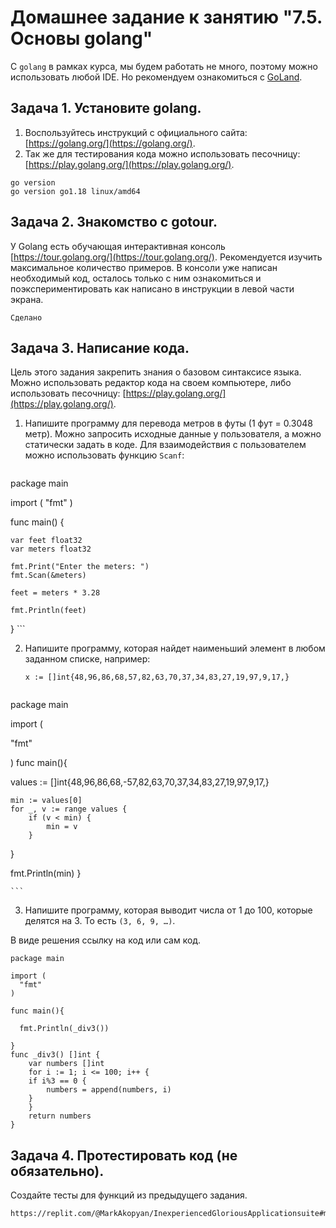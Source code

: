 # Домашнее задание к занятию "7.5. Основы golang"

С `golang` в рамках курса, мы будем работать не много, поэтому можно использовать любой IDE.
Но рекомендуем ознакомиться с [GoLand](https://www.jetbrains.com/ru-ru/go/).  

## Задача 1. Установите golang.
1. Воспользуйтесь инструкций с официального сайта: [https://golang.org/](https://golang.org/).
2. Так же для тестирования кода можно использовать песочницу: [https://play.golang.org/](https://play.golang.org/).
```
go version 
go version go1.18 linux/amd64
```

## Задача 2. Знакомство с gotour.
У Golang есть обучающая интерактивная консоль [https://tour.golang.org/](https://tour.golang.org/).
Рекомендуется изучить максимальное количество примеров. В консоли уже написан необходимый код,
осталось только с ним ознакомиться и поэкспериментировать как написано в инструкции в левой части экрана.  
```
Сделано
```

## Задача 3. Написание кода.
Цель этого задания закрепить знания о базовом синтаксисе языка. Можно использовать редактор кода
на своем компьютере, либо использовать песочницу: [https://play.golang.org/](https://play.golang.org/).

1. Напишите программу для перевода метров в футы (1 фут = 0.3048 метр). Можно запросить исходные данные
у пользователя, а можно статически задать в коде.
    Для взаимодействия с пользователем можно использовать функцию `Scanf`:
    ```
package main

import (
    "fmt"
)

func main() {

    var feet float32
    var meters float32

    fmt.Print("Enter the meters: ")
    fmt.Scan(&meters)

    feet = meters * 3.28

    fmt.Println(feet)

}
    ```


2. Напишите программу, которая найдет наименьший элемент в любом заданном списке, например:
    ```
    x := []int{48,96,86,68,57,82,63,70,37,34,83,27,19,97,9,17,}
    ```

    ```
package main

import (

  "fmt"

)
func main(){

  values := []int{48,96,86,68,-57,82,63,70,37,34,83,27,19,97,9,17,}

    min := values[0]
    for _, v := range values {
	    if (v < min) {
	        min = v
	    }
}

fmt.Println(min)
}

    ```
3. Напишите программу, которая выводит числа от 1 до 100, которые делятся на 3. То есть `(3, 6, 9, …)`.

В виде решения ссылку на код или сам код.
```
package main

import (
  "fmt"
)

func main(){
  
  fmt.Println(_div3())
  
}
func _div3() []int {
    var numbers []int
    for i := 1; i <= 100; i++ {
	if i%3 == 0 {
	    numbers = append(numbers, i)
	}
    }
    return numbers
}

```

## Задача 4. Протестировать код (не обязательно).

Создайте тесты для функций из предыдущего задания.
```
https://replit.com/@MarkAkopyan/InexperiencedGloriousApplicationsuite#main.go

```
